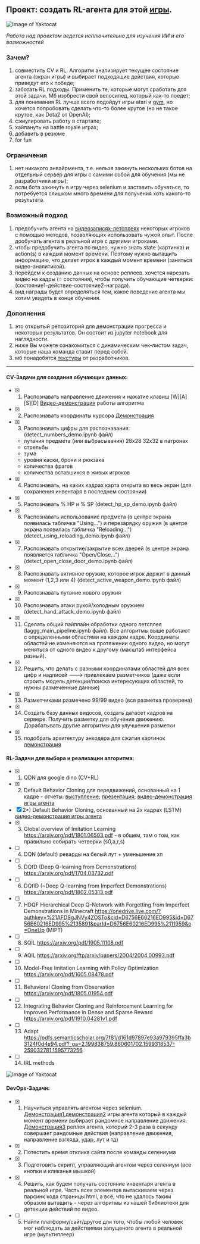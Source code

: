 ## Проект: создать RL-агента для этой [игры](https://surviv.io/).

![Image of Yaktocat](for_preview.png)

*Работа над проектом ведется исплючительно для изучения ИИ и его возможностей*

### Зачем?
1) совместить CV и RL. Алгоритм анализирует текущее состояние агента (экран игры) и выбирает подходящие действия, которые приведут его к победе;
2) заботать RL подходы. Применить те, которые могут сработать для этой задачи. Мб изобрести свой велосипед, который как-то поедет;
3) для понимания RL лучше всего подойдут игры atari и [gym](https://gym.openai.com/), но хочется попробовать сделать что-то более крутое (но не такое крутое, как Dota2 от OpenAI);
4) сэмулировать работу в стартапе;
5) хайпануть на battle royale играх;
6) добавить в резюме
7) for fun

### Ограничения
1) нет никакого энвайрмента,  т.е. нельзя закинуть нескольких ботов на отдельный сервер для игры с самими собой для обучения (мы не разработчики игры);
2) если бота закинуть в игру через selenium и заставить обучаться, то потребуется слишком много времени для получения хоть какого-то результата.

### Возможный подход
1) предобучить агента на [видеозаписях-летсплеях](https://www.youtube.com/watch?v=ERDmPJ_0QJc&t=) некоторых игроков с помощью методов, позволяющих использовать чужой опыт. После дообучать агента в реальной игре с другими игроками.
2) чтобы предобучить агента по видео, нужно знать state (картинка) и action(s) в каждый момент времени. Поэтому нужно вытащить информацию, что делает игрок в каждый момент времени (заняться видео-аналитикой).
3) перейдем к созданию данных на основе реплеев. хочется нарезать видео на кадры (= состояния), чтобы получить обучающие четверки: (состояние1-действие-состояние2-награда).
4) вид награды будет определяться тем, какое поведение агента мы хотим увидеть в конце обучения.

### Дополнения
1) это открытый репозиторий для демонстрации прогресса и некоторых результатов. Он состоит из jupyter notebook для наглядности.
2) ниже Вы можете ознакомиться с динамическим чек-листом задач, которые наша команда ставит перед собой.
3) мб понадобятся [текстуры](https://drive.google.com/drive/folders/1qhaDdNCsisBu_7gvMNmyn_zkG4kyAZix) от разработчиков.
______________________________________________________________________________

#### CV-Задачи для создания обучающих данных:
- [x] 1)  Распознавать направление движения и нажатие клавиш [W][A][S][D] [Видео-демонстрация](https://youtu.be/L1n8TJr-sak) работы алгоритма
- [x] 2)  Распознавать координаты курсора [Демонстрация](https://www.youtube.com/watch?v=rUxV7hw5sqc&ab_channel=Laggg%2FAlexeyKlokov)
- [x] 3)	Распознавать цифры для распознавания: (detect_numbers_demo.ipynb файл)
  - лутания предмета (или выбрасывания) 28x28 32x32 в патронах
  - стрельбы
  - зума
  - уровня каски, брони и рюкзака
  - количества фрагов
  - количества оставшихся в живых игроков
- [x] 4) Распознавать, на каких кадрах карта открыта во весь экран (для сохранения инвентаря в последнем состоянии)
- [x] 5) Распознавать % HP и % SP (detect_hp_sp_demo.ipynb файл)
- [x] 6) Распознавать использование предмета (в центре экрана появилась табличка "Using...") и перезарядку оружия (в центре экрана появилась табличка "Reloading...") (detect_using_reloading_demo.ipynb файл)
- [x] 7) Распознавать открытие/закрытие всех дверей (в центре экрана появляется табличка "Open/Close...") (detect_open_close_door_demo.ipynb файл)
- [x] 8) Распознавать активное оружие, которое игрок держит в данный момент (1,2,3 или 4) (detect_active_weapon_demo.ipynb файл)
- [x] 9) Распознавать лутание нового оружия 
- [x] 10) Распознавать атаки рукой/холодным оружием (detect_hand_attack_demo.ipynb файл)
- [x] 11)	Сделать общий пайплайн обработки одного летсплея (laggg_main_pipeline.ipynb файл). Все алгоритмы выше работают с определенными областями на каждом кадре. Координаты областей не изменяются на протяжении одного видео, но могут меняться от одного видео к другому (масштаб интерфейса разный).
- [x] 12) Решить, что делать с разными координатами областей для всех цифр и надписей ---> привлекаем разметчиков (даже если строить модель детекции/поиска интересующих областей, то нужны размеченные данные)
- [x] 13) Разметчиками размечено 99/99 видео (вся разметка проверена)
- [x] 14)	Создать базу данных видосов, создать датасет кадров на сервере. Получить разметку для обучения движению. Дорабатывать другие алгоритмы для улучшения разметки
- [x] 15) подобрать архитектуру энкодера для сжатия картинок [демонстрация](https://www.youtube.com/watch?v=wBjNGPV2ZI0)

#### RL-Задачи для выбора и реализации алгоритма:
- [x] 1) QDN для google dino (CV+RL)
- [x] 2) Default Behavior Cloning для передвижений, основанный на 1 кадре - отчеты: [выступление](https://www.youtube.com/watch?v=549vx32JCmI); [презентация](https://www.dropbox.com/s/3hd7e4k8fdgrhz7/RLsurvivio_Laggg.pptx?dl=0); [видео-демонстрация игры агента](https://www.youtube.com/watch?v=Mm-jnoGctT4)
- [x] 2*) Default Behavior Cloning, основанный на 2х кадрах (LSTM) [видео-демонстрация игры агента](https://www.youtube.com/watch?v=nxyUSVWcnoE&t)
- [x] 3) Global overview of Imitation Learning https://arxiv.org/pdf/1801.06503.pdf - в общем, там о том, как правильно собирать четверки (s0,a,r,s)
- [ ] 4) DQN (default) реварды на белый лут + уменьшение хп
- [ ] 5) DQfD (Deep Q-learning from Demonstrations) https://arxiv.org/pdf/1704.03732.pdf
- [ ] 6) DQfID (~Deep Q-learning from Imperfect Demonstrations) https://arxiv.org/pdf/1802.05313.pdf
- [ ] 7) HDQF Hierarchical Deep Q-Network with Forgetting from Imperfect Demonstrations in Minecraft https://onedrive.live.com/?authkey=%21AFDSgJNVy4ZOSTo&cid=D6756E60216ED995&id=D6756E60216ED995%2135891&parId=D6756E60216ED995%2111959&o=OneUp (MIPT)
- [ ] 8) SQIL https://arxiv.org/pdf/1905.11108.pdf
- [ ] 9) AQIL https://arxiv.org/ftp/arxiv/papers/2004/2004.00993.pdf
- [ ] 10) Model-Free Imitation Learning with Policy Optimization https://arxiv.org/pdf/1605.08478.pdf
- [ ] 11) Behavioral Cloning from Observation https://arxiv.org/pdf/1805.01954.pdf
- [ ] 12) Integrating Behavior Cloning and Reinforcement Learning for Improved Performance in Dense and Sparse Reward https://arxiv.org/pdf/1910.04281v1.pdf
- [ ] 13) Adapt https://pdfs.semanticscholar.org/7f81/d161d97897e93a979395ffa3b3124f0d4e94.pdf?_ga=2.199838759.860601702.1599318537-259032781.1595773256
- [ ] 14) IRL methods

![Image of Yaktocat](rl.png)

#### DevOps-Задачи:
- [x] 1) Научиться управлять агентом через selenium. [Демонстрация1](https://youtu.be/gI4StjHpRE8),[демонстрация2](https://youtu.be/vWEUXgCRhzU) игры агента который в каждый момент времени выбирает рандомное направление движения. [Демонстрация3](https://www.youtube.com/watch?v=CCqYR7BVFbI) реплея агента, который 2-3 раза в секунду совершает рандомные действия (направление движения, направление взгляда, удар, лут и тд)
- [x] 2) Потестить время отклика сайта после команды селениума
- [x] 3) Подготовить скрипт, управляющий агентом через селениум (все кнопки и кликанья мышкой)
- [x] 4) Решить, как будем получать состояние инвентаря агента в реальной игре. Часть всех элементов вытаскиваем через парсинк кода страницы html, а всё, что не удалось таким образом вытащить - через алгоритмы из нашей библиотеки для детекции действий по видео.
- [ ] 5) Найти платформу/сайт/другое для того, чтобы любой человек мог наблюдать за действиями запущеного агента в реальной игре (мультиплеер)
